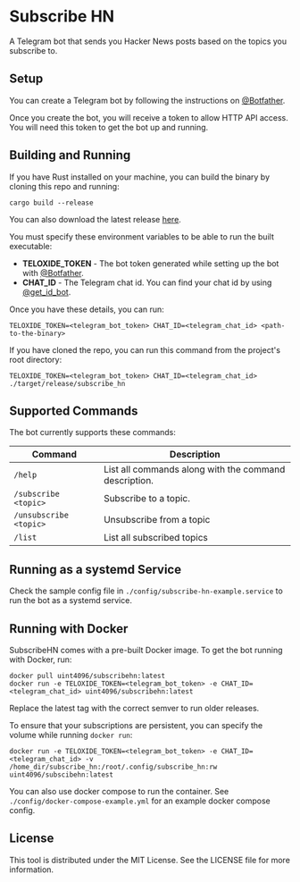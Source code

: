 # Subscribe HN

A Telegram bot that sends you Hacker News posts based on the topics you subscribe to.

## Setup

You can create a Telegram bot by following the instructions on [@Botfather](https://telegram.me/botfather).

Once you create the bot, you will receive a token to allow HTTP API access. You will need this token to get the bot up and running.


## Building and Running

If you have Rust installed on your machine, you can build the binary by cloning this repo and running:

```
cargo build --release
```

You can also download the latest release [here](https://github.com/uint4096/subscribe-HN/releases).

You must specify these environment variables to be able to run the built executable:

- **TELOXIDE_TOKEN** - The bot token generated while setting up the bot with [@Botfather](https://telegram.me/botfather).
- **CHAT_ID** - The Telegram chat id. You can find your chat id by using [@get_id_bot](https://t.me/get_id_bot).

Once you have these details, you can run:
```
TELOXIDE_TOKEN=<telegram_bot_token> CHAT_ID=<telegram_chat_id> <path-to-the-binary>
```

If you have cloned the repo, you can run this command from the project's root directory:

```
TELOXIDE_TOKEN=<telegram_bot_token> CHAT_ID=<telegram_chat_id> ./target/release/subscribe_hn
```

## Supported Commands

The bot currently supports these commands:

| Command                  | Description                                           |
|--------------------------|-------------------------------------------------------|
| `/help`                  | List all commands along with the command description. |
| `/subscribe <topic>`     | Subscribe to a topic.                                 |
| `/unsubscribe <topic>`   | Unsubscribe from a topic                              |
| `/list`                  | List all subscribed topics                            |


## Running as a systemd Service

Check the sample config file in `./config/subscribe-hn-example.service` to run the bot as a systemd service.

## Running with Docker

SubscribeHN comes with a pre-built Docker image. To get the bot running with Docker, run:

```shell
docker pull uint4096/subscribehn:latest
docker run -e TELOXIDE_TOKEN=<telegram_bot_token> -e CHAT_ID=<telegram_chat_id> uint4096/subscribehn:latest
```
Replace the latest tag with the correct semver to run older releases.

To ensure that your subscriptions are persistent, you can specify the volume while running `docker run`:

```shell
docker run -e TELOXIDE_TOKEN=<telegram_bot_token> -e CHAT_ID=<telegram_chat_id> -v /home_dir/subscribe_hn:/root/.config/subscribe_hn:rw uint4096/subscibehn:latest
```
You can also use docker compose to run the container. See `./config/docker-compose-example.yml` for an example docker compose config.


## License

This tool is distributed under the MIT License. See the LICENSE file for more information.
